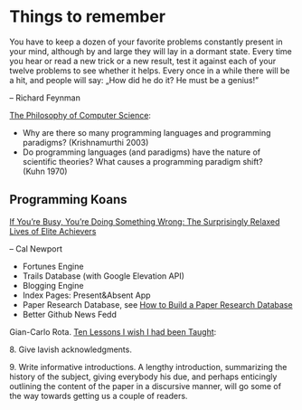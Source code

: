 # Things to remember 

You have to keep a dozen of your favorite problems constantly
present in your mind, although by and large they will lay in a dormant
state. Every time you hear or read a new trick or a new result, test
it against each of your twelve problems to see whether it helps. Every
once in a while there will be a hit, and people will say: „How did he
do it? He must be a genius!”

– Richard Feynman

[The Philosophy of Computer Science](http://www.science.uva.nl/~seop/entries/computer-science/):

* Why are there so many programming languages and programming
  paradigms? (Krishnamurthi 2003)
* Do programming languages (and paradigms) have the nature of
  scientific theories? What causes a programming paradigm shift?
  (Kuhn 1970)


## Programming Koans

[If You’re Busy, You’re Doing Something Wrong:
The Surprisingly Relaxed Lives of Elite Achievers](http://calnewport.com/blog/2011/11/11/if-youre-busy-youre-doing-something-wrong-the-surprisingly-relaxed-lives-of-elite-achievers/)

– Cal Newport

* Fortunes Engine
* Trails Database (with Google Elevation API)
* Blogging Engine
* Index Pages: Present&Absent App
* Paper Research Database, see
  [How to Build a Paper Research Database](http://calnewport.com/blog/2007/10/01/monday-master-class-how-to-build-a-paper-research-database/)
* Better Github News Fedd

Gian-Carlo Rota.
[Ten Lessons I wish I had been Taught](http://alumni.media.mit.edu/~cahn/life/gian-carlo-rota-10-lessons.html):

8\. Give lavish acknowledgments.

9\. Write informative introductions.
A lengthy introduction, summarizing the history of the subject, giving
everybody his due, and perhaps enticingly outlining the content of the
paper in a discursive manner, will go some of the way towards getting
us a couple of readers.
